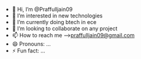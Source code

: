 - 👋 Hi, I’m @Praffulljain09
- 👀 I’m interested in new technologies
- 🌱 I’m currently doing btech in ece 
- 💞️ I’m looking to collaborate on any project
- 📫 How to reach me -->praffulljain09@gmail.com
- 😄 Pronouns: ...
- ⚡ Fun fact: ...

<!---
Praffulljain09/Praffulljain09 is a ✨ special ✨ repository because its `README.md` (this file) appears on your GitHub profile.
You can click the Preview link to take a look at your changes.
--->

